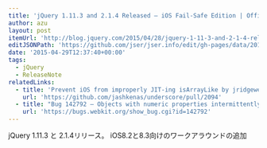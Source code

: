 ```yaml
---
title: 'jQuery 1.11.3 and 2.1.4 Released – iOS Fail-Safe Edition | Official jQuery Blog'
author: azu
layout: post
itemUrl: 'http://blog.jquery.com/2015/04/28/jquery-1-11-3-and-2-1-4-released-ios-fail-safe-edition/'
editJSONPath: 'https://github.com/jser/jser.info/edit/gh-pages/data/2015/04/index.json'
date: '2015-04-29T12:37:40+00:00'
tags:
  - jQuery
  - ReleaseNote
relatedLinks:
  - title: 'Prevent iOS from improperly JIT-ing isArrayLike by jridgewell · Pull Request #2094 · jashkenas/underscore'
    url: 'https://github.com/jashkenas/underscore/pull/2094'
  - title: "Bug 142792 – Objects with numeric properties intermittently get a phantom 'length' property"
    url: 'https://bugs.webkit.org/show_bug.cgi?id=142792'
---
```

jQuery 1.11.3 と 2.1.4リリース。
iOS8.2と8.3向けのワークアラウンドの追加
